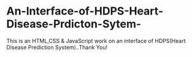 # An-Interface-of-HDPS-Heart-Disease-Prdicton-Sytem-
This is an HTML,CSS & JavaScript work on an interface of HDPS(Heart Disease Prediction System)..Thank You!
